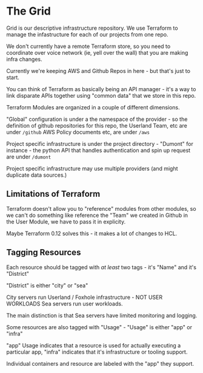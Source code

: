 # The Grid


Grid is our descriptive infrastructure repository.  We use Terraform to manage
the infastructure for each of our projects from one repo.

We don't currently have a remote Terraform store, so you need to coordinate over
voice network (ie, yell over the wall) that you are making infra changes.

Currently we're keeping AWS and Github Repos in here - but that's just to start.

You can think of Terraform as basically being an API manager - it's a way to
link disparate APIs together using "common data" that we store in this repo.

Terraform Modules are organized in a couple of different dimensions.

"Global" configuration is under a the namespace of the provider - so the
definition of github repositories for this repo, the Userland Team, etc are
under `/github` AWS Policy documents etc, are under `/aws`

Project specific infrastructure is under the project directory - "Dumont" for
instance - the python API that handles authentication and spin up request are
under `/dumont`

Project specific infrastructure may use multiple providers (and might duplicate
data sources.)

## Limitations of Terraform

Terraform doesn't allow you to "reference" modules from other modules, so we
can't do something like reference the "Team" we created in Github in the User
Module, we have to pass it in explicity.

Maybe Terraform 0.12 solves this - it makes a lot of changes to HCL.


## Tagging Resources

Each resource should be tagged with _at least_ two tags - it's "Name" and it's "District"

"District" is either "city" or "sea"

City servers run Userland / Foxhole infrastructure - NOT USER WORKLOADS
Sea servers run user workloads.


The main distinction is that Sea servers have limited monitoring and logging.

Some resources are also tagged with "Usage" - "Usage" is either "app" or "infra"

"app" Usage indicates that a resource is used for actually executing a
particular app, "infra" indicates that it's infrastructure or tooling support.

Individual containers and resource are labeled with the "app" they support.
